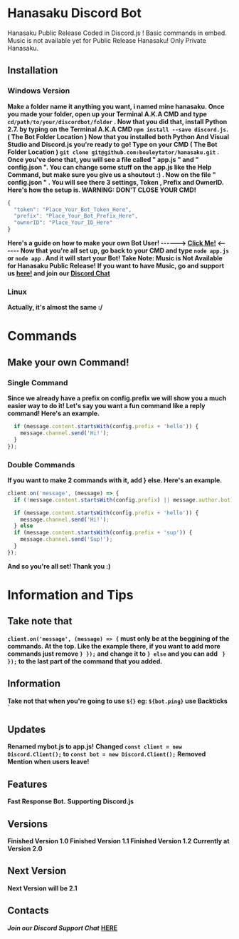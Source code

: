 # Hanasaku Discord Bot
Hanasaku Public Release Coded in Discord.js ! Basic commands in embed. Music is not available yet for Public Release Hanasaku! Only Private Hanasaku.

## Installation
### Windows Version
**Make a folder name it anything you want, i named mine hanasaku. Once you made your folder, open up your Terminal A.K.A CMD and type `cd/path/to/your/discordbot/folder` . Now that you did that, install Python 2.7. by typing on the Terminal A.K.A CMD `npm install --save discord.js`. ( The Bot Folder Location )  Now that you installed both Python And Visual Studio and Discord.js you're ready to go! Type on your CMD ( The Bot Folder Location ) `git clone git@github.com:bouleytator/hanasaku.git` . Once you've done that, you will see a file called " app.js " and " config.json ". You can change some stuff on the app.js like the Help Command, but make sure you give us a shoutout :) . Now on the file " config.json " . You will see there 3 settings, Token , Prefix and OwnerID. Here's how the setup is. WARNING: DON'T CLOSE YOUR CMD!**

```javascript
{
  "token": "Place_Your_Bot_Token_Here",
  "prefix": "Place_Your_Bot_Prefix_Here",
  "ownerID": "Place_Your_ID_Here" 
}
```
**Here's a guide on how to make your own Bot User! ------> [Click Me!](https://github.com/reactiflux/discord-irc/wiki/Creating-a-discord-bot-&-getting-a-token) <------
Now that you're all set up, go back to your CMD and type `node app.js` or `node app` . And it will start your Bot!
Take Note: Music is Not Available for Hanasaku Public Release! If you want to have Music, go and support us [here!](https://www.patreon.com/hanasaku) and join our [Discord Chat](https://discord.gg/gk2dJA)**

### Linux
**Actually, it's almost the same :/**

# Commands

## Make your own Command!
### Single Command
**Since we already have a prefix on config.prefix we will show you a much easier way to do it!
Let's say you want a fun command like a reply command! Here's an example.**
```javascript
  if (message.content.startsWith(config.prefix + 'hello')) {
    message.channel.send('Hi!');
  }
});
```
### Double Commands
**If you want to make 2 commands with it, add } else. Here's an example.**
```javascript
client.on('message', (message) => {
  if (!message.content.startsWith(config.prefix) || message.author.bot) return;

  if (message.content.startsWith(config.prefix + 'hello')) {
    message.channel.send('Hi!');
  } else
  if (message.content.startsWith(config.prefix + 'sup')) {
    message.channel.send('Sup!');
  }
});
```
**And so you're all set! Thank you :)**

# Information and Tips

## Take note that 
**`client.on('message', (message) => {` must only be at the beggining of the commands. At the top. Like the example there, if you want to add more commands just remove ` } }); ` and change it to ` } else ` and you can add ` } });` to the last part of the command that you added.**

## Information
**Take not that when you're going to use `${}` eg: `${bot.ping}` use Backticks ``` ` ```**
 
## Updates
**Renamed mybot.js to app.js!**
**Changed `const client = new Discord.Client();` to `const bot = new Discord.Client();`**
**Removed Mention when users leave!**

## Features
**Fast Response Bot.**
**Supporting Discord.js**

## Versions
**Finished Version 1.0
Finished Version 1.1
Finished Version 1.2**
__**Currently at Version 2.0**__

## Next Version
**Next Version will be 2.1**

## Contacts
***Join our Discord Support Chat*** [**HERE**](https://discord.gg/PszJr6p)
